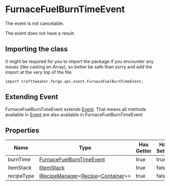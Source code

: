 # FurnaceFuelBurnTimeEvent

The event is not cancelable.

The event does not have a result.

## Importing the class

It might be required for you to import the package if you encounter any issues (like casting an Array), so better be safe than sorry and add the import at the very top of the file.
```zenscript
import crafttweaker.forge.api.event.FurnaceFuelBurnTimeEvent;
```


## Extending Event

FurnaceFuelBurnTimeEvent extends [Event](/forge/api/event/Event). That means all methods available in [Event](/forge/api/event/Event) are also available in FurnaceFuelBurnTimeEvent

## Properties

|    Name    |                                                                              Type                                                                              | Has Getter | Has Setter |
|------------|----------------------------------------------------------------------------------------------------------------------------------------------------------------|------------|------------|
| burnTime   | [FurnaceFuelBurnTimeEvent](/forge/api/event/FurnaceFuelBurnTimeEvent)                                                                                          | true       | true       |
| itemStack  | [IItemStack](/vanilla/api/item/IItemStack)                                                                                                                     | true       | false      |
| recipeType | [IRecipeManager](/vanilla/api/recipe/manager/IRecipeManager)&lt;[Recipe](/vanilla/api/recipe/type/Recipe)&lt;[Container](/vanilla/api/world/Container)&gt;&gt; | true       | false      |


